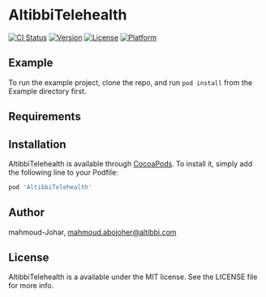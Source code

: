 # AltibbiTelehealth

[![CI Status](https://img.shields.io/travis/mahmoud-Johar/AltibbiTelehealth.svg?style=flat)](https://travis-ci.org/mahmoud-Johar/AltibbiTelehealth)
[![Version](https://img.shields.io/cocoapods/v/AltibbiTelehealth.svg?style=flat)](https://cocoapods.org/pods/AltibbiTelehealth)
[![License](https://img.shields.io/cocoapods/l/AltibbiTelehealth.svg?style=flat)](https://cocoapods.org/pods/AltibbiTelehealth)
[![Platform](https://img.shields.io/cocoapods/p/AltibbiTelehealth.svg?style=flat)](https://cocoapods.org/pods/AltibbiTelehealth)

## Example

To run the example project, clone the repo, and run `pod install` from the Example directory first.

## Requirements

## Installation

AltibbiTelehealth is available through [CocoaPods](https://cocoapods.org). To install
it, simply add the following line to your Podfile:

```ruby
pod 'AltibbiTelehealth'
```

## Author

mahmoud-Johar, mahmoud.abojoher@altibbi.com

## License

AltibbiTelehealth is a available under the MIT license. See the LICENSE file for more info.
